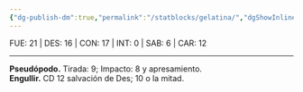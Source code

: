 ```yaml
---
{"dg-publish-dm":true,"permalink":"/statblocks/gelatina/","dgShowInlineTitle":"false"}
---
```


<p><span><span style="display:none"> AC:<span id="ac"><strong>8</strong></span> | HP: <span id="hp">45</span> | IN: <span id="in">-4</span></span></span></p><p><span>FUE: <span class="dice-roller no-icon" aria-label-position="top" data-dice="d20+2" aria-label="d20+2
[19]+2"><span class="dice-roller-result">21</span></span> | DES: <span class="dice-roller no-icon" aria-label-position="top" data-dice="d20+-4" aria-label="d20+-4
[20]+-4"><span class="dice-roller-result">16</span></span> | CON: <span class="dice-roller no-icon" aria-label-position="top" data-dice="d20+5" aria-label="d20+5
[12]+5"><span class="dice-roller-result">17</span></span> | INT: <span class="dice-roller no-icon" aria-label-position="top" data-dice="d20+-5" aria-label="d20+-5
[5]+-5"><span class="dice-roller-result">0</span></span> | SAB: <span class="dice-roller no-icon" aria-label-position="top" data-dice="d20+-2" aria-label="d20+-2
[8]+-2"><span class="dice-roller-result">6</span></span> | CAR: <span class="dice-roller no-icon" aria-label-position="top" data-dice="d20+-5" aria-label="d20+-5
[17]+-5"><span class="dice-roller-result">12</span></span></span></p><p><span><hr>
<p dir="auto"><strong>Pseudópodo.</strong> Tirada: <span class="dice-roller no-icon" aria-label-position="top" data-dice="d20+4" aria-label="d20+4
[5]+4"><span class="dice-roller-result">9</span></span>; Impacto: <span class="dice-roller no-icon" aria-label-position="top" data-dice="3d6+2" aria-label="3d6+2
[1, 2, 3]+2"><span class="dice-roller-result">8</span></span> y apresamiento.<br>
<strong>Engullir.</strong> CD 12 salvación de Des; <span class="dice-roller no-icon" aria-label-position="top" data-dice="3d6" aria-label="3d6
[5, 3, 2]"><span class="dice-roller-result">10</span></span> o la mitad.</p></span></p>